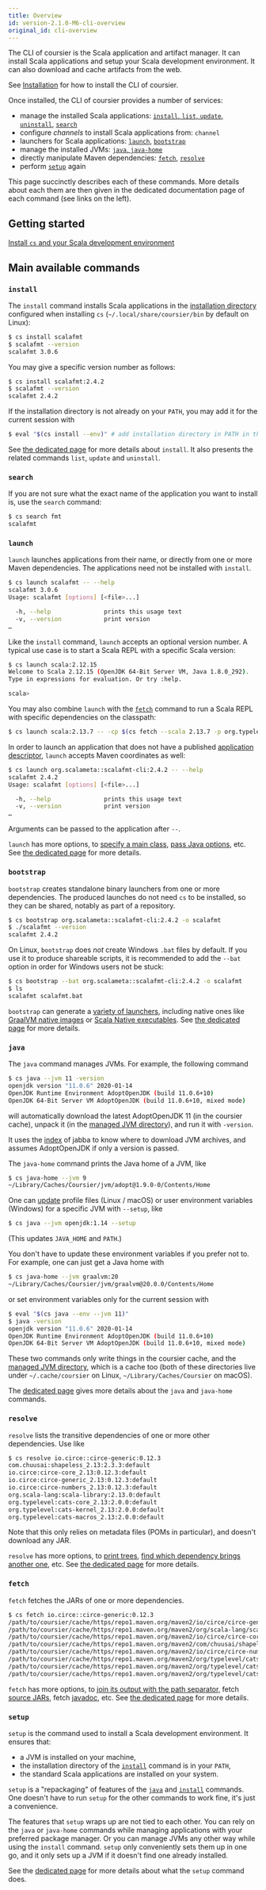 ```yaml
---
title: Overview
id: version-2.1.0-M6-cli-overview
original_id: cli-overview
---
```


The CLI of coursier is the Scala application and artifact manager.
It can install Scala applications and setup your Scala development environment.
It can also download and cache artifacts from the web.

See [Installation](cli-installation.md) for how to install the
CLI of coursier.

Once installed, the CLI of coursier provides a number of services:
- manage the installed Scala applications: [`install`, `list`, `update`, `uninstall`](#install), [`search`](#search)
- configure *channels* to install Scala applications from: `channel`
- launchers for Scala applications: [`launch`](#launch), [`bootstrap`](#bootstrap)
- manage the installed JVMs: [`java`, `java-home`](#java)
- directly manipulate Maven dependencies: [`fetch`](#fetch), [`resolve`](#resolve)
- perform [`setup`](#setup) again


This page succinctly describes each of these commands. More
details about each them are then given in the dedicated
documentation page of each command (see links on the left).

## Getting started

[Install `cs` and your Scala development environment](cli-installation.md)

## Main available commands

### `install`

The `install` command installs Scala applications in the
[installation directory](cli-install.md#installation-directory)
configured when installing `cs` (`~/.local/share/coursier/bin` by default on Linux):

```bash
$ cs install scalafmt
$ scalafmt --version
scalafmt 3.0.6
```

You may give a specific version number as follows:

```bash
$ cs install scalafmt:2.4.2
$ scalafmt --version
scalafmt 2.4.2
```

If the installation directory is not already on your `PATH`, you may add it for the current session with
```bash
$ eval "$(cs install --env)" # add installation directory in PATH in the current session
```

See [the dedicated page](cli-install.md) for more details about `install`.
It also presents the related commands `list`, `update` and `uninstall`.

### `search`

If you are not sure what the exact name of the application you want to install is, use the `search` command:

```bash
$ cs search fmt
scalafmt
```

### `launch`

`launch` launches applications from their name, or directly from one or more Maven dependencies.
The applications need not be installed with `install`.

```bash
$ cs launch scalafmt -- --help
scalafmt 3.0.6
Usage: scalafmt [options] [<file>...]

  -h, --help               prints this usage text
  -v, --version            print version
…
```

Like the `install` command, `launch` accepts an optional version number.
A typical use case is to start a Scala REPL with a specific Scala version:

```bash
$ cs launch scala:2.12.15
Welcome to Scala 2.12.15 (OpenJDK 64-Bit Server VM, Java 1.8.0_292).
Type in expressions for evaluation. Or try :help.

scala>
```

You may also combine `launch` with the [`fetch`](#fetch) command to run a Scala REPL with specific dependencies on the classpath:
```bash
$ cs launch scala:2.13.7 -- -cp $(cs fetch --scala 2.13.7 -p org.typelevel::cats-core:2.6.0)
```

In order to launch an application that does not have a published [application descriptor](cli-appdescriptors.md), `launch` accepts Maven coordinates as well:

```bash
$ cs launch org.scalameta::scalafmt-cli:2.4.2 -- --help
scalafmt 2.4.2
Usage: scalafmt [options] [<file>...]

  -h, --help               prints this usage text
  -v, --version            print version
…
```

Arguments can be passed to the application after `--`.

`launch` has more options, to [specify a main class](cli-launch.md#main-class),
[pass Java options](cli-launch.md#java-options), etc. See
[the dedicated page](cli-launch.md) for more details.

### `bootstrap`

`bootstrap` creates standalone binary launchers from one or more dependencies.
The produced launches do not need `cs` to be installed, so they can be shared, notably as part of a repository.

```bash
$ cs bootstrap org.scalameta::scalafmt-cli:2.4.2 -o scalafmt
$ ./scalafmt --version
scalafmt 2.4.2
```

On Linux, `bootstrap` does *not* create Windows `.bat` files by default.
If you use it to produce shareable scripts, it is recommended to add the `--bat` option in order for Windows users not be stuck:

```bash
$ cs bootstrap --bat org.scalameta::scalafmt-cli:2.4.2 -o scalafmt
$ ls
scalafmt scalafmt.bat
```

`bootstrap` can generate a [variety of launchers](cli-bootstrap.md#launcher-types),
including native ones like [GraalVM native images](cli-bootstrap.md#graalvm-native-image)
or [Scala Native executables](cli-bootstrap.md#scala-native).
See [the dedicated page](cli-bootstrap.md) for more details.

### `java`

The `java` command manages JVMs. For example, the following command
```bash
$ cs java --jvm 11 -version
openjdk version "11.0.6" 2020-01-14
OpenJDK Runtime Environment AdoptOpenJDK (build 11.0.6+10)
OpenJDK 64-Bit Server VM AdoptOpenJDK (build 11.0.6+10, mixed mode)
```
will automatically download the latest AdoptOpenJDK 11 (in the coursier cache), unpack it (in the [managed JVM directory](https://get-coursier.io/docs/cli-java.html#managed-jvm-directory)), and run it with `-version`.

It uses the [index](https://github.com/shyiko/jabba/blob/8c8e6be29610a3d5ea505087a791e9a57f6e48a6/index.json) of jabba to know where to download JVM archives, and assumes AdoptOpenJDK if only a version is passed.

The `java-home` command prints the Java home of a JVM, like
```bash
$ cs java-home --jvm 9
~/Library/Caches/Coursier/jvm/adopt@1.9.0-0/Contents/Home
```

One can [update](https://get-coursier.io/docs/cli-installation.html#how-it-sets-environment-variables-globally) profile files (Linux / macOS) or user environment variables (Windows) for a specific JVM with `--setup`, like
```bash
$ cs java --jvm openjdk:1.14 --setup
```
(This updates `JAVA_HOME` and `PATH`.)

You don't have to update these environment variables if you prefer not to.
For example, one can just get a Java home with
```bash
$ cs java-home --jvm graalvm:20
~/Library/Caches/Coursier/jvm/graalvm@20.0.0/Contents/Home
```
or set environment variables only for the current session with
```bash
$ eval "$(cs java --env --jvm 11)"
$ java -version
openjdk version "11.0.6" 2020-01-14
OpenJDK Runtime Environment AdoptOpenJDK (build 11.0.6+10)
OpenJDK 64-Bit Server VM AdoptOpenJDK (build 11.0.6+10, mixed mode)
```

These two commands only write things in the coursier cache, and the [managed JVM directory](https://get-coursier.io/docs/cli-java.html#managed-jvm-directory), which is a cache too (both of these directories live under `~/.cache/coursier` on Linux, `~/Library/Caches/Coursier` on macOS).

The [dedicated page](cli-java.md) gives more details about the `java` and `java-home` commands.

### `resolve`

`resolve` lists the transitive dependencies of
one or more other dependencies. Use like
```bash
$ cs resolve io.circe::circe-generic:0.12.3
com.chuusai:shapeless_2.13:2.3.3:default
io.circe:circe-core_2.13:0.12.3:default
io.circe:circe-generic_2.13:0.12.3:default
io.circe:circe-numbers_2.13:0.12.3:default
org.scala-lang:scala-library:2.13.0:default
org.typelevel:cats-core_2.13:2.0.0:default
org.typelevel:cats-kernel_2.13:2.0.0:default
org.typelevel:cats-macros_2.13:2.0.0:default
```

Note that this only relies on metadata files (POMs in particular),
and doesn't download any JAR.

`resolve` has more options, to [print trees](cli-resolve.md#tree),
[find which dependency brings another one](cli-resolve.md#what-depends-on),
etc. See [the dedicated page](cli-resolve.md) for more details.

### `fetch`

`fetch` fetches the JARs of one or more dependencies.

```bash
$ cs fetch io.circe::circe-generic:0.12.3
/path/to/coursier/cache/https/repo1.maven.org/maven2/io/circe/circe-generic_2.13/0.12.3/circe-generic_2.13-0.12.3.jar
/path/to/coursier/cache/https/repo1.maven.org/maven2/org/scala-lang/scala-library/2.13.0/scala-library-2.13.0.jar
/path/to/coursier/cache/https/repo1.maven.org/maven2/io/circe/circe-core_2.13/0.12.3/circe-core_2.13-0.12.3.jar
/path/to/coursier/cache/https/repo1.maven.org/maven2/com/chuusai/shapeless_2.13/2.3.3/shapeless_2.13-2.3.3.jar
/path/to/coursier/cache/https/repo1.maven.org/maven2/io/circe/circe-numbers_2.13/0.12.3/circe-numbers_2.13-0.12.3.jar
/path/to/coursier/cache/https/repo1.maven.org/maven2/org/typelevel/cats-core_2.13/2.0.0/cats-core_2.13-2.0.0.jar
/path/to/coursier/cache/https/repo1.maven.org/maven2/org/typelevel/cats-macros_2.13/2.0.0/cats-macros_2.13-2.0.0.jar
/path/to/coursier/cache/https/repo1.maven.org/maven2/org/typelevel/cats-kernel_2.13/2.0.0/cats-kernel_2.13-2.0.0.jar
```

`fetch` has more options, to [join its output with the path separator](cli-fetch.md#classpath-format),
fetch [source JARs](cli-fetch.md#source-jars), fetch [javadoc](cli-fetch.md#javadoc), etc. See
[the dedicated page](cli-fetch.md) for more details.

### `setup`

`setup` is the command used to install a Scala development environment.
It ensures that:
- a JVM is installed on your machine,
- the installation directory of the [`install`](#install) command is in your `PATH`,
- the standard Scala applications are installed on your system.

`setup` is a "repackaging" of features of the [`java`](#java) and [`install`](#install) commands.
One doesn't have to run `setup` for the other commands to work fine, it's just a convenience.

The features that `setup` wraps up are not tied to each other. You can rely
on the `java` or `java-home` commands while managing applications with your preferred package
manager. Or you can manage JVMs any other way while using the `install` command.
`setup` only conveniently sets them up in one go, and it only sets up a JVM if it doesn't find
one already installed.

See the [dedicated page](cli-installation.md) for more details about what the `setup` command does.
